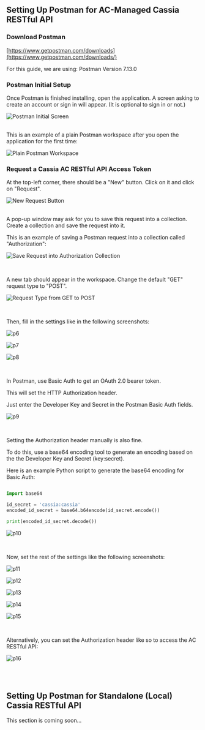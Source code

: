 ## Setting Up Postman for AC-Managed Cassia RESTful API
### Download Postman
[https://www.getpostman.com/downloads](https://www.getpostman.com/downloads/)

For this guide, we are using: Postman Version 7.13.0

### Postman Initial Setup
Once Postman is finished installing, open the application.
A screen asking to create an account or sign in will appear. (It is optional to sign in or not.)

![Postman Initial Screen](https://github.com/CassiaNetworks/CassiaSDKGuideResources/blob/develop/images/postman_guide/p1.png)

<br>
This is an example of a plain Postman workspace after you open the application for the first time:

![Plain Postman Workspace](https://github.com/CassiaNetworks/CassiaSDKGuideResources/blob/develop/images/postman_guide/p2.png)
<br>

### Request a Cassia AC RESTful API Access Token
At the top-left corner, there should be a "New" button.
Click on it and click on "Request".

![New Request Button](https://github.com/CassiaNetworks/CassiaSDKGuideResources/blob/develop/images/postman_guide/p3.png)

<br>
A pop-up window may ask for you to save this request into a collection. Create a collection and save the request into it. 

This is an example of saving a Postman request into a collection called "Authorization":

![Save Request into Authorization Collection](https://github.com/CassiaNetworks/CassiaSDKGuideResources/blob/develop/images/postman_guide/p4.png)

<br>

A new tab should appear in the workspace. Change the default "GET" request type to "POST".

![Request Type from GET to POST](https://github.com/CassiaNetworks/CassiaSDKGuideResources/blob/develop/images/postman_guide/p5.png)

<br>

Then, fill in the settings like in the following screenshots:

![p6](https://github.com/CassiaNetworks/CassiaSDKGuideResources/blob/develop/images/postman_guide/p6.png)

![p7](https://github.com/CassiaNetworks/CassiaSDKGuideResources/blob/develop/images/postman_guide/p7.png)

![p8](https://github.com/CassiaNetworks/CassiaSDKGuideResources/blob/develop/images/postman_guide/p8.png)

<br>

In Postman, use Basic Auth to get an OAuth 2.0 bearer token. 

This will set the HTTP Authorization header.

Just enter the Developer Key and Secret in the Postman Basic Auth fields.

![p9](https://github.com/CassiaNetworks/CassiaSDKGuideResources/blob/develop/images/postman_guide/p9.png)

<br>

Setting the Authorization header manually is also fine. 

To do this, use a base64 encoding tool to generate an encoding based on the the Developer Key and Secret (key:secret).

Here is an example Python script to generate the base64 encoding for Basic Auth:

```python

import base64

id_secret = 'cassia:cassia'
encoded_id_secret = base64.b64encode(id_secret.encode())

print(encoded_id_secret.decode())

```

![p10](https://github.com/CassiaNetworks/CassiaSDKGuideResources/blob/develop/images/postman_guide/p10.png)

<br>

Now, set the rest of the settings like the following screenshots:

![p11](https://github.com/CassiaNetworks/CassiaSDKGuideResources/blob/develop/images/postman_guide/p11.png)

![p12](https://github.com/CassiaNetworks/CassiaSDKGuideResources/blob/develop/images/postman_guide/p12.png)

![p13](https://github.com/CassiaNetworks/CassiaSDKGuideResources/blob/develop/images/postman_guide/p13.png)

![p14](https://github.com/CassiaNetworks/CassiaSDKGuideResources/blob/develop/images/postman_guide/p14.png)

![p15](https://github.com/CassiaNetworks/CassiaSDKGuideResources/blob/develop/images/postman_guide/p15.png)

<br>

Alternatively, you can set the Authorization header like so to access the AC RESTful API:

![p16](https://github.com/CassiaNetworks/CassiaSDKGuideResources/blob/develop/images/postman_guide/p16.png)

<br>

<br>

## Setting Up Postman for Standalone (Local) Cassia RESTful API
This section is coming soon...